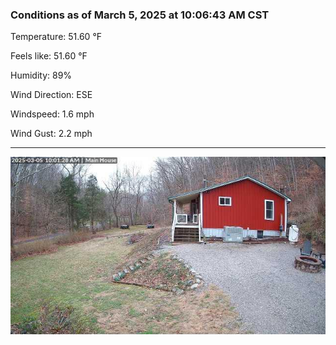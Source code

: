 ### Conditions as of March 5, 2025 at 10:06:43 AM CST 

Temperature: 51.60 &deg;F

Feels like: 51.60 &deg;F

Humidity: 89%

Wind Direction: ESE

Windspeed: 1.6 mph

Wind Gust: 2.2 mph

---

<img src="./images/latest.jpeg"/>

